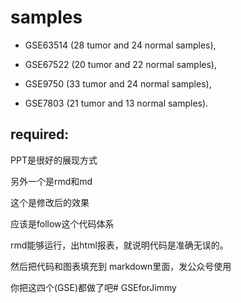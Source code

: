# samples
-   GSE63514 (28 tumor and 24 normal samples), 

-   GSE67522 (20 tumor and 22 normal samples), 

-   GSE9750 (33 tumor and 24 normal samples),

-   GSE7803 (21 tumor and 13 normal samples).

## required:
PPT是很好的展现方式

另外一个是rmd和md

这个是修改后的效果

应该是follow这个代码体系

rmd能够运行，出html报表，就说明代码是准确无误的。

然后把代码和图表填充到 markdown里面，发公众号使用

你把这四个(GSE)都做了吧#   G S E f o r J i m m y  
 